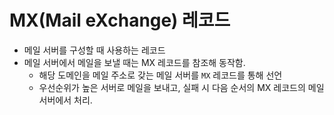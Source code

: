 # MX(Mail eXchange) 레코드

+ 메일 서버를 구성할 때 사용하는 레코드
+ 메일 서버에서 메일을 보낼 때는 MX 레코드를 참조해 동작함.
  - 해당 도메인을 메일 주소로 갖는 메일 서버를 `MX` 레코드를 통해 선언
  + 우선순위가 높은 서버로 메일을 보내고, 실패 시 다음 순서의 MX 레코드의 메일서버에서 처리.

